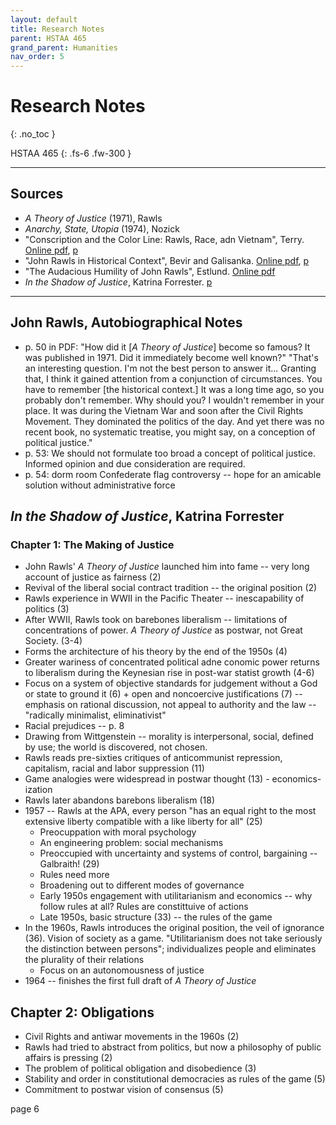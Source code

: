 ```yaml
---
layout: default
title: Research Notes
parent: HSTAA 465
grand_parent: Humanities
nav_order: 5
---
```


# Research Notes
{: .no_toc }

HSTAA 465
{: .fs-6 .fw-300 }

---

## Sources
- *A Theory of Justice* (1971), Rawls
- *Anarchy, State, Utopia* (1974), Nozick
- "Conscription and the Color Line: Rawls, Race, adn Vietnam", Terry. [Online pdf](https://www.cambridge.org/core/journals/modern-intellectual-history/article/conscription-and-the-color-line-rawls-race-and-vietnam/DF299B322237A858C98F77986F7EF4AC), [p](file:///C:/Users/Ye-An/Downloads/conscription-and-the-color-line-rawls-race-and-vietnam.pdf)
- "John Rawls in Historical Context", Bevir and Galisanka. [Online pdf](https://www.jstor.org/stable/pdf/26225784.pdf?refreqid=excelsior%3A80be71fbc7d961ec55fcbcf2bc191ad5&ab_segments=&origin=&initiator=&acceptTC=1), [p](file:///C:/Users/Ye-An/Downloads/John%20Rawls%20in%20Historical%20Context.pdf)
- "The Audacious Humility of John Rawls", Estlund. [Online pdf](https://philosophy.brown.edu/sites/default/files/papers/AudaciousHumilityOfJohnRawls.pdf)
- *In the Shadow of Justice*, Katrina Forrester. [p](https://drive.google.com/drive/u/0/folders/1GEFXzmlMUpAvFlB1EDxgMPz1bDIxh2Mj)

---

## John Rawls, Autobiographical Notes
- p. 50 in PDF: "How did it [*A Theory of Justice*] become so famous? It was published in 1971. Did it immediately become well known?" "That's an interesting question. I'm not the best person to answer it... Granting that, I think it gained attention from a conjunction of circumstances. You have to remember [the historical context.] It was a long time ago, so you probably don't remember. Why should you? I wouldn't remember in your place. It was during the Vietnam War and soon after the Civil Rights Movement. They dominated the politics of the day. And yet there was no recent book, no systematic treatise, you might say, on a conception of political justice."
- p. 53: We should not formulate too broad a concept of political justice. Informed opinion and due consideration are required.
- p. 54: dorm room Confederate flag controversy -- hope for an amicable solution without administrative force

## *In the Shadow of Justice*, Katrina Forrester

### Chapter 1: The Making of Justice
- John Rawls' *A Theory of Justice* launched him into fame -- very long account of justice as fairness (2)
- Revival of the liberal social contract tradition -- the original position (2)
- Rawls experience in WWII in the Pacific Theater -- inescapability of politics (3)
- After WWII, Rawls took on barebones liberalism -- limitations of concentrations of power. *A Theory of Justice* as postwar, not Great Society. (3-4)
- Forms the architecture of his theory by the end of the 1950s (4)
- Greater wariness of concentrated political adne conomic power returns to liberalism during the Keynesian rise in post-war statist growth (4-6)
- Focus on a system of objective standards for judgement without a God or state to ground it (6) + open and noncoercive justifications (7) -- emphasis on rational discussion, not appeal to authority and the law -- "radically minimalist, eliminativist"
- Racial prejudices -- p. 8
- Drawing from Wittgenstein -- morality is interpersonal, social, defined by use; the world is discovered, not chosen.
- Rawls reads pre-sixties critiques of anticommunist repression, capitalism, racial and labor suppression (11)
- Game analogies were widespread in postwar thought (13) - economics-ization
- Rawls later abandons barebons liberalism (18)
- 1957 -- Rawls at the APA, every person "has an equal right to the most extensive  liberty compatible with a like liberty for all" (25)
    - Preocuppation with moral psychology
    - An engineering problem: social mechanisms
    - Preoccupied with uncertainty and systems of control, bargaining -- Galbraith! (29)
    - Rules need more 
    - Broadening out to different modes of governance
    - Early 1950s engagement with utilitarianism and economics -- why follow rules at all? Rules are constittuive of actions
    - Late 1950s, basic structure (33) -- the rules of the game
- In the 1960s, Rawls introduces the original position, the veil of ignorance (36). Vision of society as a game. "Utilitarianism does not take seriously the distinction between persons"; individualizes people and eliminates the plurality of their relations 
    - Focus on an autonomousness of justice
- 1964 -- finishes the first full draft of *A Theory of Justice*

## Chapter 2: Obligations
- Civil Rights and antiwar movements in the 1960s (2)
- Rawls had tried to abstract from politics, but now a philosophy of public affairs is pressing (2)
- The problem of political obligation and disobedience (3)
- Stability and order in constitutional democracies as rules of the game (5)
- Commitment to postwar vision of consensus (5)

page 6














